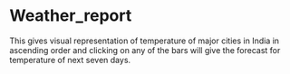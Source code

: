 # Weather_report
This gives visual representation of temperature of major cities in India in ascending order and clicking on any of the bars will give the forecast for temperature of next seven days.
